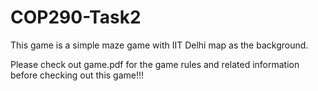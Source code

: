 # COP290-Task2
This game is a simple maze game with IIT Delhi map as the background.

Please check out game.pdf for the game rules and related information before checking out this game!!!
